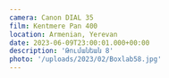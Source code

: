 ```yaml
---
camera: Canon DIAL 35
film: Kentmere Pan 400
location: Armenian, Yerevan
date: 2023-06-09T23:00:01.000+00:00
description: 'Թումանեան 8'
photo: '/uploads/2023/02/Boxlab58.jpg'
---
```

